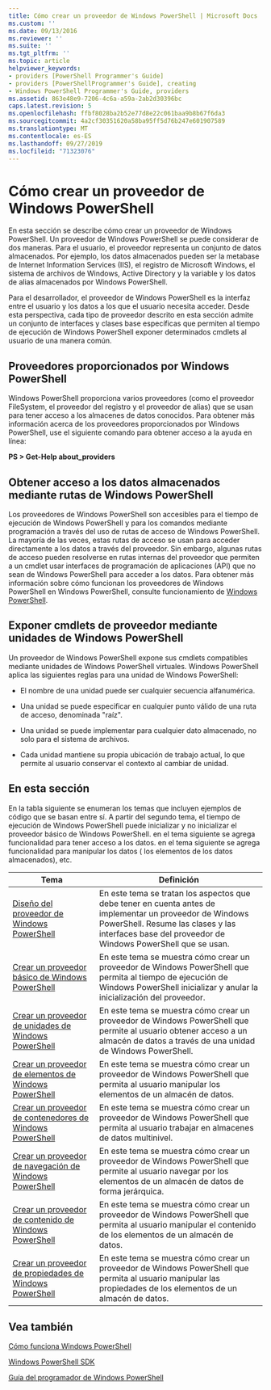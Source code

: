 ```yaml
---
title: Cómo crear un proveedor de Windows PowerShell | Microsoft Docs
ms.custom: ''
ms.date: 09/13/2016
ms.reviewer: ''
ms.suite: ''
ms.tgt_pltfrm: ''
ms.topic: article
helpviewer_keywords:
- providers [PowerShell Programmer's Guide]
- providers [PowerShellProgrammer's Guide], creating
- Windows PowerShell Programmer's Guide, providers
ms.assetid: 863e48e9-7206-4c6a-a59a-2ab2d30396bc
caps.latest.revision: 5
ms.openlocfilehash: ffbf8028ba2b52e77d8e22c061baa9b8b67f6da3
ms.sourcegitcommit: 4a2cf30351620a58ba95ff5d76b247e601907589
ms.translationtype: MT
ms.contentlocale: es-ES
ms.lasthandoff: 09/27/2019
ms.locfileid: "71323076"
---
```

# <a name="how-to-create-a-windows-powershell-provider"></a>Cómo crear un proveedor de Windows PowerShell

En esta sección se describe cómo crear un proveedor de Windows PowerShell. Un proveedor de Windows PowerShell se puede considerar de dos maneras. Para el usuario, el proveedor representa un conjunto de datos almacenados. Por ejemplo, los datos almacenados pueden ser la metabase de Internet Information Services (IIS), el registro de Microsoft Windows, el sistema de archivos de Windows, Active Directory y la variable y los datos de alias almacenados por Windows PowerShell.

Para el desarrollador, el proveedor de Windows PowerShell es la interfaz entre el usuario y los datos a los que el usuario necesita acceder. Desde esta perspectiva, cada tipo de proveedor descrito en esta sección admite un conjunto de interfaces y clases base específicas que permiten al tiempo de ejecución de Windows PowerShell exponer determinados cmdlets al usuario de una manera común.

## <a name="providers-provided-by-windows-powershell"></a>Proveedores proporcionados por Windows PowerShell

Windows PowerShell proporciona varios proveedores (como el proveedor FileSystem, el proveedor del registro y el proveedor de alias) que se usan para tener acceso a los almacenes de datos conocidos. Para obtener más información acerca de los proveedores proporcionados por Windows PowerShell, use el siguiente comando para obtener acceso a la ayuda en línea:

**PS > Get-Help about_providers**

## <a name="accessing-the-stored-data-using-windows-powershell-paths"></a>Obtener acceso a los datos almacenados mediante rutas de Windows PowerShell

Los proveedores de Windows PowerShell son accesibles para el tiempo de ejecución de Windows PowerShell y para los comandos mediante programación a través del uso de rutas de acceso de Windows PowerShell. La mayoría de las veces, estas rutas de acceso se usan para acceder directamente a los datos a través del proveedor. Sin embargo, algunas rutas de acceso pueden resolverse en rutas internas del proveedor que permiten a un cmdlet usar interfaces de programación de aplicaciones (API) que no sean de Windows PowerShell para acceder a los datos. Para obtener más información sobre cómo funcionan los proveedores de Windows PowerShell en Windows PowerShell, consulte funcionamiento de [Windows PowerShell](https://msdn.microsoft.com/en-us/ced30e23-10af-4700-8933-49873bd84d58).

## <a name="exposing-provider-cmdlets-using-windows-powershell-drives"></a>Exponer cmdlets de proveedor mediante unidades de Windows PowerShell

Un proveedor de Windows PowerShell expone sus cmdlets compatibles mediante unidades de Windows PowerShell virtuales. Windows PowerShell aplica las siguientes reglas para una unidad de Windows PowerShell:

- El nombre de una unidad puede ser cualquier secuencia alfanumérica.

- Una unidad se puede especificar en cualquier punto válido de una ruta de acceso, denominada "raíz".

- Una unidad se puede implementar para cualquier dato almacenado, no solo para el sistema de archivos.

- Cada unidad mantiene su propia ubicación de trabajo actual, lo que permite al usuario conservar el contexto al cambiar de unidad.

## <a name="in-this-section"></a>En esta sección

En la tabla siguiente se enumeran los temas que incluyen ejemplos de código que se basan entre sí. A partir del segundo tema, el tiempo de ejecución de Windows PowerShell puede inicializar y no inicializar el proveedor básico de Windows PowerShell. en el tema siguiente se agrega funcionalidad para tener acceso a los datos. en el tema siguiente se agrega funcionalidad para manipular los datos ( los elementos de los datos almacenados), etc.

|Tema|Definición|
|-----------|----------------|
|[Diseño del proveedor de Windows PowerShell](./designing-your-windows-powershell-provider.md)|En este tema se tratan los aspectos que debe tener en cuenta antes de implementar un proveedor de Windows PowerShell. Resume las clases y las interfaces base del proveedor de Windows PowerShell que se usan.|
|[Crear un proveedor básico de Windows PowerShell](./creating-a-basic-windows-powershell-provider.md)|En este tema se muestra cómo crear un proveedor de Windows PowerShell que permita al tiempo de ejecución de Windows PowerShell inicializar y anular la inicialización del proveedor.|
|[Crear un proveedor de unidades de Windows PowerShell](./creating-a-windows-powershell-drive-provider.md)|En este tema se muestra cómo crear un proveedor de Windows PowerShell que permite al usuario obtener acceso a un almacén de datos a través de una unidad de Windows PowerShell.|
|[Crear un proveedor de elementos de Windows PowerShell](./creating-a-windows-powershell-item-provider.md)|En este tema se muestra cómo crear un proveedor de Windows PowerShell que permita al usuario manipular los elementos de un almacén de datos.|
|[Crear un proveedor de contenedores de Windows PowerShell](./creating-a-windows-powershell-container-provider.md)|En este tema se muestra cómo crear un proveedor de Windows PowerShell que permita al usuario trabajar en almacenes de datos multinivel.|
|[Crear un proveedor de navegación de Windows PowerShell](./creating-a-windows-powershell-navigation-provider.md)|En este tema se muestra cómo crear un proveedor de Windows PowerShell que permite al usuario navegar por los elementos de un almacén de datos de forma jerárquica.|
|[Crear un proveedor de contenido de Windows PowerShell](./creating-a-windows-powershell-content-provider.md)|En este tema se muestra cómo crear un proveedor de Windows PowerShell que permita al usuario manipular el contenido de los elementos de un almacén de datos.|
|[Crear un proveedor de propiedades de Windows PowerShell](./creating-a-windows-powershell-property-provider.md)|En este tema se muestra cómo crear un proveedor de Windows PowerShell que permita al usuario manipular las propiedades de los elementos de un almacén de datos.|

## <a name="see-also"></a>Vea también

[Cómo funciona Windows PowerShell](https://msdn.microsoft.com/en-us/ced30e23-10af-4700-8933-49873bd84d58)

[Windows PowerShell SDK](../windows-powershell-reference.md)

[Guía del programador de Windows PowerShell](./windows-powershell-programmer-s-guide.md)
